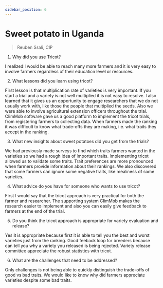 ```yaml
---
sidebar_position: 6
---
```

# Sweet potato in Uganda
> Reuben Ssali, CIP

1.	Why did you use Tricot? 

I realized I would be able to reach many more farmers and it is very easy to involve farmers regardless of their education level or resources.

2.	What lessons did you learn using tricot?  

First lesson is that multiplication rate of varieties is very important. If you start a trial and a variety is not well multiplied it is not easy to resolve. I also learned that it gives us an opportunity to engage researchers that we do not usually work with, like those the people that multiplied the seeds. Also we were able to involve agricultural extension officers throughout the trial. ClimMob software gave us a good platform to implement the tricot trials, from registering farmers to collecting data. When farmers made the ranking it was difficult to know what trade-offs they are making, i.e. what traits they accept in the ranking.

3.	What new insights about sweet potatoes did you get from the trials? 

We had previously made surveys to find which traits farmers wanted in the varieties so we had a rough idea of important traits. Implementing tricot allowed us to validate some traits. Trait preferences are more pronounced when farmers provide information about their rankings. We also discovered that some farmers can ignore some negative traits, like mealiness of some varieties.

4.	What advice do you have for someone who wants to use tricot?  

First I would say that the tricot approach is very practical for both the farmer and researcher. The supporting system ClimMob makes the research easier to implement and also you can easily give feedback to farmers at the end of the trial.

5.	Do you think the tricot approach is appropriate for variety evaluation and release? 

Yes it is appropriate because first it is able to tell you the best and worst varieties just from the ranking. Good feeback loop for breeders because can tell you why a variety you released is being rejected. Variety release committee appreciate the robust statistics with tricot.

6.	What are the challenges that need to be addressed? 

Only challenges is not being able to quickly distinguish the trade-offs of good vs bad traits. We would like to know why did farmers appreciate varieties despite some bad traits.